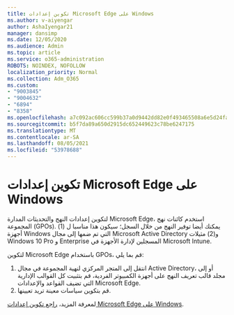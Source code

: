 ```yaml
---
title: تكوين إعدادات Microsoft Edge على Windows
ms.author: v-aiyengar
author: AshaIyengar21
manager: dansimp
ms.date: 12/05/2020
ms.audience: Admin
ms.topic: article
ms.service: o365-administration
ROBOTS: NOINDEX, NOFOLLOW
localization_priority: Normal
ms.collection: Adm_O365
ms.custom:
- "9003845"
- "9004632"
- "6894"
- "8358"
ms.openlocfilehash: a7c092ac606cc599b37a0d9442dd82e0f493465508a6e5d24fa0589d0f3bb19a
ms.sourcegitcommit: b5f7da89a650d2915dc652449623c78be6247175
ms.translationtype: MT
ms.contentlocale: ar-SA
ms.lasthandoff: 08/05/2021
ms.locfileid: "53978688"
---
```

# <a name="configure-microsoft-edge-policy-settings-on-windows"></a>تكوين إعدادات Microsoft Edge على Windows

لتكوين إعدادات النهج والتحديثات المدارة Microsoft Edge، استخدم كائنات نهج المجموعة (GPOs). يمكنك أيضا توفير النهج من خلال السجل؛ سيكون هذا مناسبا ل (1) أجهزة Windows التي تم ضمها إلى مجال Microsoft Active Directory و(2) مثيلات Windows 10 Pro و Enterprise المسجلين لإدارة الأجهزة في Microsoft Intune.

لتكوين Microsoft Edge باستخدام GPOs، قم بما يلي:

1. انتقل إلى المتجر المركزي لنهية المجموعة في مجال Active Directory، أو إلى مجلد قالب تعريف النهج على أجهزة الكمبيوتر الفردية، قم بتثبيت كل القوالب الإدارية التي تضيف القواعد والإعدادات Microsoft Edge.
2. قم بتكوين سياسات معينة تريد تعيينها.

لمعرفة المزيد، [راجع تكوين إعدادات Microsoft Edge على Windows](https://go.microsoft.com/fwlink/?linkid=2135024).
